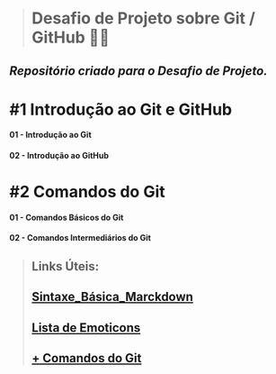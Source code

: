 > # Desafio de Projeto sobre Git / GitHub :man_technologist:

## *Repositório criado para o Desafio de Projeto.*



# #1 Introdução ao Git e GitHub

#### 01 - Introdução ao Git

#### 02 - Introdução ao GitHub



# #2 Comandos do Git

#### 01 - Comandos Básicos do Git

#### 02 - Comandos Intermediários do Git



> ## Links Úteis:
>
> ## [Sintaxe_Básica_Marckdown](https://www.markdownguide.org/basic-syntax/)
>
> ## [Lista de Emoticons](https://www.emojiall.com/pt/all-cate)
>
> ## [+ Comandos do Git](https://www.hostinger.com.br/tutoriais/comandos-basicos-de-git?ppc_campaign=google_performance_max&gclid=CjwKCAiA1uKMBhAGEiwAxzvX90ttlc9P7lgUIUAgI3Om-Bl0ulrY4XtrZ4rmoYtaQ3TcLirVDnlrmhoCW54QAvD_BwE)



